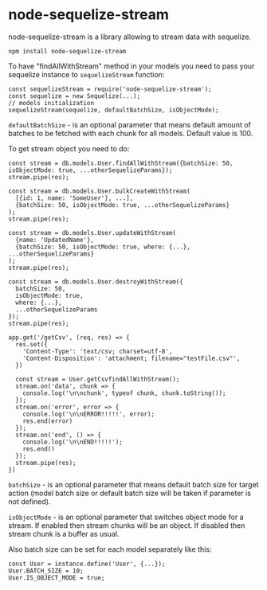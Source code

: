 # node-sequelize-stream

node-sequelize-stream is a library allowing to stream data with sequelize.

`npm install node-sequelize-stream`

To have "findAllWithStream" method in your models you need to pass your sequelize instance to `sequelizeStream` function:

```
const sequelizeStream = require('node-sequelize-stream');
const sequelize = new Sequelize(...);
// models initialization
sequelizeStream(sequelize, defaultBatchSize, isObjectMode);

```

`defaultBatchSize` - is an optional parameter that means default amount of batches to be fetched with each chunk for all models. Default value is 100.

To get stream object you need to do:
```
const stream = db.models.User.findAllWithStream({batchSize: 50, isObjectMode: true, ...otherSequelizeParams});
stream.pipe(res);
```

```
const stream = db.models.User.bulkCreateWithStream(
  [{id: 1, name: 'SomeUser'}, ...], 
  {batchSize: 50, isObjectMode: true, ...otherSequelizeParams}
);
stream.pipe(res);
```

```
const stream = db.models.User.updateWithStream(
  {name: 'UpdatedName'}, 
  {batchSize: 50, isObjectMode: true, where: {...}, ...otherSequelizeParams}
);
stream.pipe(res);
```

```
const stream = db.models.User.destroyWithStream({
  batchSize: 50,
  isObjectMode: true,
  where: {...}, 
  ...otherSequelizeParams
});
stream.pipe(res);
```

```
app.get('/getCsv', (req, res) => {
  res.set({
    'Content-Type': 'text/csv; charset=utf-8',
    'Content-Disposition': 'attachment; filename="testFile.csv"',
  })

  const stream = User.getCsvfindAllWithStream();
  stream.on('data', chunk => {
    console.log('\n\nchunk', typeof chunk, chunk.toString());
  });
  stream.on('error', error => {
    console.log('\n\nERROR!!!!!', error);
    res.end(error)
  });
  stream.on('end', () => {
    console.log('\n\nEND!!!!!');
    res.end()
  });
  stream.pipe(res);
})
```

`batchSize` - is an optional parameter that means default batch size for target action (model batch size or default batch size will be taken if parameter is not defined).

`isObjectMode` - is an optional parameter that switches object mode for a stream. If enabled then stream chunks will be an object. If disabled then stream chunk is a buffer as usual.


Also batch size can be set for each model separately like this:
```
const User = instance.define('User', {...});
User.BATCH_SIZE = 10;
User.IS_OBJECT_MODE = true;
```
